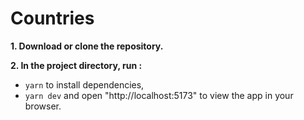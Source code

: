 # Countries

**1. Download or clone the repository.**

**2. In the project directory, run :**

- `yarn` to install dependencies,
- `yarn dev` and open "http://localhost:5173" to view the app in your browser.
